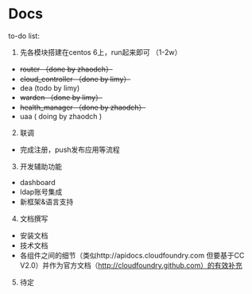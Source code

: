 Docs
====

to-do list:

1. 先各模块搭建在centos 6上，run起来即可 （1-2w）
 * <del>router （done by zhaodch）<del>
 * <del>cloud_controller （done by limy）<del>
 * dea   (todo by limy)
 * <del>warden （done by limy）<del>
 * <del>health_manager （done by zhaodch）<del>
 * uaa ( doing by zhaodch )

2. 联调
 * 完成注册，push发布应用等流程

3. 开发辅助功能
 * dashboard
 * ldap账号集成
 * 新框架&语言支持

4. 文档撰写
 * 安装文档
 * 技术文档
  * 各组件之间的细节（类似http://apidocs.cloudfoundry.com 但要基于CC V2.0）并作为官方文档（http://cloudfoundry.github.com）的有效补充 

5. 待定
